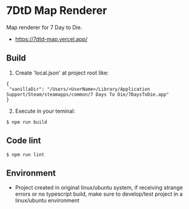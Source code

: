 # 7DtD Map Renderer

Map renderer for 7 Day to Die.

- https://7dtd-map.vercel.app/

## Build

1. Create 'local.json' at project root like:

```
{
 "vanillaDir": "/Users/<UserName>/Library/Application Support/Steam/steamapps/common/7 Days To Die/7DaysToDie.app"
}
```

2. Execute in your teminal:

```
$ npm run build
```

## Code lint

```
$ npm run lint
```

## Environment
- Project created in original linux/ubuntu system, if receiving strange errors or no typescript build, make sure to develop/test project in a linux/ubuntu environment
